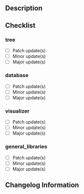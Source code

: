 <!---
Provide a general summary of your changes in the Title above
-->

<!--- Do not delete the comments of this template please. The workflow will need your PR description to stick to this structure -->

## Description
<!--- Describe your changes in detail here. This will help for the review of the PR -->

## Checklist
<!--- Check the boxes below to indicate what modules have been updated with relative modification importance-->
### tree
- [ ] Patch update(s)
- [ ] Minor update(s)
- [ ] Major update(s)

### database
- [ ] Patch update(s)
- [ ] Minor update(s)
- [ ] Major update(s)

### visualizer
- [ ] Patch update(s)
- [ ] Minor update(s)
- [ ] Major update(s)

### general_libraries
- [ ] Patch update(s)
- [ ] Minor update(s)
- [ ] Major update(s)

<!-- You are allow to check one box per module, but multiple modules can be concerned-->

## Changelog Information
<!--- 
Prepare the changelog entry and potential release description :
Describe briefly what is the update about.
Summarize the changes of each module.
Please, stick to the following example structure, the modules must be referenced with the same syntax as the Checklist section does:
"Brief and clear general description"
- tree: patch update short description
- database: minor update short description
- general_libraries: patch description
-->
